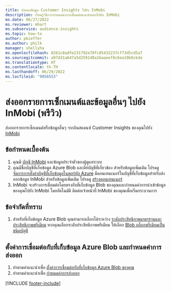 ```yaml
---
title: ส่งออกข้อมูล Customer Insights ไปยัง InMobi
description: เรียนรู้วิธีการกำหนดค่าการเชื่อมต่อและส่งออกไปยัง InMobi
ms.date: 06/27/2022
ms.reviewer: mhart
ms.subservice: audience-insights
ms.topic: how-to
author: pkieffer
ms.author: philk
manager: shellyha
ms.openlocfilehash: 8261c8adfe231792e70fc85432237cf73d5cd5a7
ms.sourcegitcommit: a97d31a647a5d259140a1baaeef8c6ea10b8cbde
ms.translationtype: HT
ms.contentlocale: th-TH
ms.lasthandoff: 06/29/2022
ms.locfileid: "9056553"
---
```

# <a name="export-segment-list-and-other-data-to-inmobi-preview"></a>ส่งออกรายการเซ็กเมนต์และข้อมูลอื่นๆ ไปยัง InMobi (พรีวิว)

ส่งออกรายการเซ็กเมนต์หรือข้อมูลอื่นๆ จากอินสแตนซ์ Customer Insights ของคุณไปยัง [InMobi](https://www.inmobi.com/)

## <a name="prerequisites"></a>ข้อกำหนดเบื้องต้น

1. คุณมี [บัญชี InMobi](https://www.inmobi.com/) และข้อมูลประจำตัวของผู้ดูแลระบบ
1. คุณมีชื่อบัญชีที่เก็บข้อมูล Azure Blob และคีย์บัญชีที่เกี่ยวข้อง สำหรับข้อมูลเพิ่มเติม โปรดดู [จัดการการตั้งค่าบัญชีที่เก็บข้อมูลในพอร์ทัล Azure](/azure/storage/common/storage-account-manage) มีคอนเทนเนอร์ในบัญชีที่เก็บข้อมูลสำหรับส่งออกข้อมูล InMobi สำหรับข้อมูลเพิ่มเติม โปรดดู [สร้างคอนเทนเนอร์](/azure/storage/blobs/storage-quickstart-blobs-portal#create-a-container)
1. InMobi จะสร้างการเชื่อมต่อโดยตรงกับที่เก็บข้อมูล Blob ของคุณและกำหนดค่าการนำเข้าข้อมูลของคุณไปยัง InMobi โดยอัตโนมัติ ติดต่อเจ้าหน้าที่ InMobi ของคุณเพื่อเริ่มกระบวนการ

## <a name="known-limitations"></a>ข้อจำกัดที่ทราบ

1. สำหรับที่เก็บข้อมูล Azure Blob คุณสามารถเลือกได้ระหว่าง [ระดับประสิทธิภาพมาตรฐานและประสิทธิภาพพรีเมียม](/azure/storage/blobs/storage-blob-performance-tiers) หากคุณเลือกระดับประสิทธิภาพพรีเมียม ให้เลือก [Blob บล็อกพรีเมียมเป็นชนิดบัญชี](/azure/storage/common/storage-account-overview#types-of-storage-accounts)

## <a name="set-up-the-connection-to-azure-blob-storage-and-configure-an-export"></a>ตั้งค่าการเชื่อมต่อกับที่เก็บข้อมูล Azure Blob และกำหนดค่าการส่งออก

1. ทำตามคำแนะนำเพื่อ [ตั้งค่าการเชื่อมต่อกับที่เก็บข้อมูล Azure Blob ของคุณ](export-azure-blob-storage.md)
2. ทำตามคำแนะนำเพื่อ [กำหนดค่าการส่งออก](export-azure-blob-storage.md#configure-an-export)

[!INCLUDE [footer-include](includes/footer-banner.md)]
